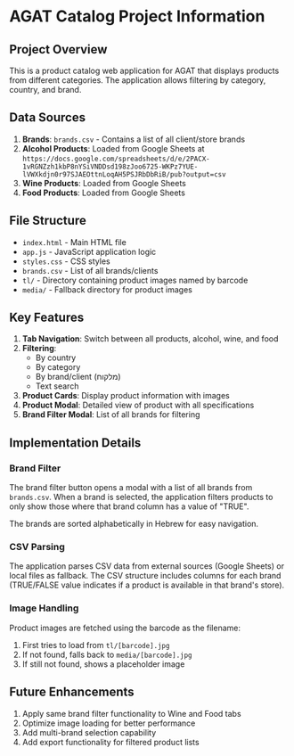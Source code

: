 # AGAT Catalog Project Information

## Project Overview
This is a product catalog web application for AGAT that displays products from different categories. The application allows filtering by category, country, and brand.

## Data Sources
1. **Brands**: `brands.csv` - Contains a list of all client/store brands
2. **Alcohol Products**: Loaded from Google Sheets at `https://docs.google.com/spreadsheets/d/e/2PACX-1vRGNZzh1kbP8nYSiVNDDsd198zJoo6725-WKPz7YUE-lVWXkdjn0r97SJAEOttnLoqAH5PSJRbDbRiB/pub?output=csv`
3. **Wine Products**: Loaded from Google Sheets
4. **Food Products**: Loaded from Google Sheets

## File Structure
- `index.html` - Main HTML file
- `app.js` - JavaScript application logic
- `styles.css` - CSS styles
- `brands.csv` - List of all brands/clients
- `tl/` - Directory containing product images named by barcode
- `media/` - Fallback directory for product images

## Key Features
1. **Tab Navigation**: Switch between all products, alcohol, wine, and food
2. **Filtering**:
   - By country
   - By category
   - By brand/client (מלקוח)
   - Text search
3. **Product Cards**: Display product information with images
4. **Product Modal**: Detailed view of product with all specifications
5. **Brand Filter Modal**: List of all brands for filtering

## Implementation Details

### Brand Filter
The brand filter button opens a modal with a list of all brands from `brands.csv`. When a brand is selected, the application filters products to only show those where that brand column has a value of "TRUE". 

The brands are sorted alphabetically in Hebrew for easy navigation.

### CSV Parsing
The application parses CSV data from external sources (Google Sheets) or local files as fallback. The CSV structure includes columns for each brand (TRUE/FALSE value indicates if a product is available in that brand's store).

### Image Handling
Product images are fetched using the barcode as the filename:
1. First tries to load from `tl/[barcode].jpg`
2. If not found, falls back to `media/[barcode].jpg`
3. If still not found, shows a placeholder image

## Future Enhancements
1. Apply same brand filter functionality to Wine and Food tabs
2. Optimize image loading for better performance
3. Add multi-brand selection capability
4. Add export functionality for filtered product lists
